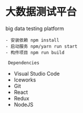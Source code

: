 # 大数据测试平台
big data testing platform

```
- 安装依赖 npm install
- 启动服务 npm/yarn run start
- 构件项目 npm run build

 Dependencies
```
- Visual Studio Code
- Iceworks
- Git
- React
- Redux
- NodeJS
